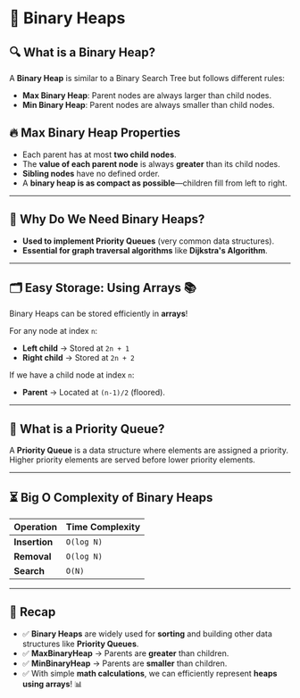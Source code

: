 # 🌲 Binary Heaps

## 🔍 What is a Binary Heap?

A **Binary Heap** is similar to a Binary Search Tree but follows different rules:

- **Max Binary Heap**: Parent nodes are always larger than child nodes.
- **Min Binary Heap**: Parent nodes are always smaller than child nodes.

## 🔥 Max Binary Heap Properties

- Each parent has at most **two child nodes**.
- The **value of each parent node** is always **greater** than its child nodes.
- **Sibling nodes** have no defined order.
- A **binary heap is as compact as possible**—children fill from left to right.

---

## 🧐 Why Do We Need Binary Heaps?

- **Used to implement Priority Queues** (very common data structures).
- **Essential for graph traversal algorithms** like **Dijkstra's Algorithm**.

---

## 🗂️ Easy Storage: Using Arrays 📚

Binary Heaps can be stored efficiently in **arrays**!

For any node at index `n`:

- **Left child** → Stored at `2n + 1`
- **Right child** → Stored at `2n + 2`

If we have a child node at index `n`:

- **Parent** → Located at `(n-1)/2` (floored).

---

## 🎯 What is a Priority Queue?

A **Priority Queue** is a data structure where elements are assigned a priority. Higher priority elements are served before lower priority elements.

---

## ⏳ Big O Complexity of Binary Heaps

| Operation     | Time Complexity |
| ------------- | --------------- |
| **Insertion** | `O(log N)`      |
| **Removal**   | `O(log N)`      |
| **Search**    | `O(N)`          |

---

## 🚀 Recap

- ✅ **Binary Heaps** are widely used for **sorting** and building other data structures like **Priority Queues**.
- ✅ **MaxBinaryHeap** → Parents are **greater** than children.
- ✅ **MinBinaryHeap** → Parents are **smaller** than children.
- ✅ With simple **math calculations**, we can efficiently represent **heaps using arrays**! 📊
